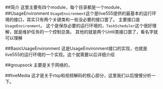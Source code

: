 ##简介
这里主要有四个module，每个目录都是一个module，
##UsageEnvironment
```UsageEnvironment```这个是live555提供的最基本的运行环境的接口，其实只有两个关键类和一些没必要的接口罢了。
主要接口是```UsageEnvironment```。 这个是保存必要的运行环境的，```TaskScheduler```这个很好理解，就是维护任务的一个控制总类。
其他的就是两个Until类接口罢了，看名字就可以理解

##BasicUsageEnvironment
这是UsageEnvironment接口的实现，也就是live555的运行环境的一个实现。这个就需要以后详细介绍

##groupsock
主要是关于网络的，

##liveMedia
这才是关于rtsp和视频解码的核心部分，这里我们以后慢慢分析一下。
